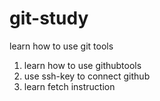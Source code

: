 # git-study
learn how to use git tools 

1. learn how to use githubtools
2. use ssh-key to connect github
3. learn fetch instruction
